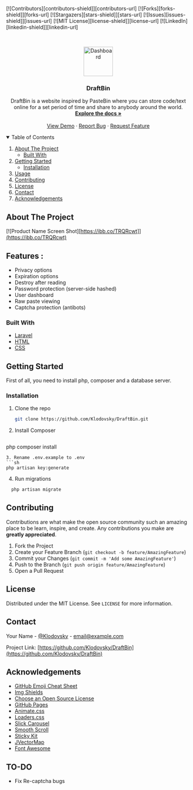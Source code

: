 
[![Contributors][contributors-shield]][contributors-url]
[![Forks][forks-shield]][forks-url]
[![Stargazers][stars-shield]][stars-url]
[![Issues][issues-shield]][issues-url]
[![MIT License][license-shield]][license-url]
[![LinkedIn][linkedin-shield]][linkedin-url]



<!-- PROJECT LOGO -->
<br />
<p align="center">
  <a href="https://github.com/othneildrew/Best-README-Template">
    <img src="https://ibb.co/TRQRcwt" alt="Dashboard" width="80" height="80">
  </a>

  <h3 align="center">DraftBin</h3>

  <p align="center">
    DraftBin is a website inspired by PasteBin where you can store code/text online for a set period of time and share to anybody around the world.
    <br />
    <a href="https://github.com/othneildrew/Best-README-Template"><strong>Explore the docs »</strong></a>
    <br />
    <br />
    <a href="https://github.com/othneildrew/Best-README-Template">View Demo</a>
    ·
    <a href="https://github.com/othneildrew/Best-README-Template/issues">Report Bug</a>
    ·
    <a href="https://github.com/othneildrew/Best-README-Template/issues">Request Feature</a>
  </p>
</p>



<!-- TABLE OF CONTENTS -->
<details open="open">
  <summary>Table of Contents</summary>
  <ol>
    <li>
      <a href="#about-the-project">About The Project</a>
      <ul>
        <li><a href="#built-with">Built With</a></li>
      </ul>
    </li>
    <li>
      <a href="#getting-started">Getting Started</a>
      <ul>
          <li><a href="#installation">Installation</a></li>
      </ul>
    </li>
    <li><a href="#usage">Usage</a></li>
    <li><a href="#contributing">Contributing</a></li>
    <li><a href="#license">License</a></li>
    <li><a href="#contact">Contact</a></li>
    <li><a href="#acknowledgements">Acknowledgements</a></li>
  </ol>
</details>



<!-- ABOUT THE PROJECT -->
## About The Project

[![Product Name Screen Shot][https://ibb.co/TRQRcwt]](https://ibb.co/TRQRcwt)

## Features :
* Privacy options
* Expiration options
* Destroy after reading
* Password protection (server-side hashed)
* User dashboard
* Raw paste viewing
* Captcha protection (antibots)

### Built With

* [Laravel](https://laravel.com)
* [HTML](https://getbootstrap.com)
* [CSS](https://jquery.com)



<!-- GETTING STARTED -->
## Getting Started

First of all, you need to install php, composer and a database server.

### Installation

1. Clone the repo
   ```sh
   git clone https://github.com/Klodovsky/DraftBin.git
   ```
2. Install Composer
   ```sh
  php composer install
   ```
3. Rename .env.example to .env
   ```sh
   php artisan key:generate
   ```
4. Run migrations
 ```sh
   php artisan migrate
   ```

<!-- CONTRIBUTING -->
## Contributing

Contributions are what make the open source community such an amazing place to be learn, inspire, and create. Any contributions you make are **greatly appreciated**.

1. Fork the Project
2. Create your Feature Branch (`git checkout -b feature/AmazingFeature`)
3. Commit your Changes (`git commit -m 'Add some AmazingFeature'`)
4. Push to the Branch (`git push origin feature/AmazingFeature`)
5. Open a Pull Request



<!-- LICENSE -->
## License

Distributed under the MIT License. See `LICENSE` for more information.



<!-- CONTACT -->
## Contact

Your Name - [@Klodovsky](https://twitter.com/Klodovsky) - email@example.com

Project Link: [https://github.com/Klodovsky/DraftBin](https://github.com/Klodovsky/DraftBin)



<!-- ACKNOWLEDGEMENTS -->
## Acknowledgements
* [GitHub Emoji Cheat Sheet](https://www.webpagefx.com/tools/emoji-cheat-sheet)
* [Img Shields](https://shields.io)
* [Choose an Open Source License](https://choosealicense.com)
* [GitHub Pages](https://pages.github.com)
* [Animate.css](https://daneden.github.io/animate.css)
* [Loaders.css](https://connoratherton.com/loaders)
* [Slick Carousel](https://kenwheeler.github.io/slick)
* [Smooth Scroll](https://github.com/cferdinandi/smooth-scroll)
* [Sticky Kit](http://leafo.net/sticky-kit)
* [JVectorMap](http://jvectormap.com)
* [Font Awesome](https://fontawesome.com)

## TO-DO
* Fix Re-captcha bugs
